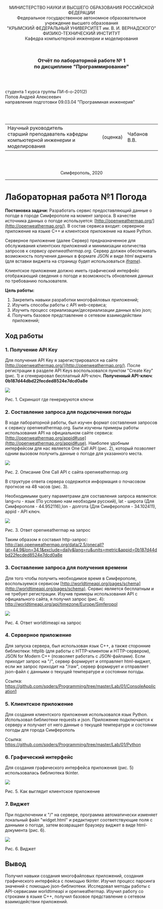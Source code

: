 <p align="center">МИНИСТЕРСТВО НАУКИ  И ВЫСШЕГО ОБРАЗОВАНИЯ РОССИЙСКОЙ ФЕДЕРАЦИИ<br>
Федеральное государственное автономное образовательное учреждение высшего образования<br>
"КРЫМСКИЙ ФЕДЕРАЛЬНЫЙ УНИВЕРСИТЕТ им. В. И. ВЕРНАДСКОГО"<br>
ФИЗИКО-ТЕХНИЧЕСКИЙ ИНСТИТУТ<br>
Кафедра компьютерной инженерии и моделирования</p>
<br>
<h3 align="center">Отчёт по лабораторной работе № 1<br> по дисциплине "Программирование"</h3>
<br><br>
<p>студента 1 курса группы ПИ-б-о-201(2)<br>
Попов Андрей Алексеевич<br>
направления подготовки 09.03.04 "Программная инженерия"</p>
<br><br>
<table>
<tr><td>Научный руководитель<br> старший преподаватель кафедры<br> компьютерной инженерии и моделирования</td>
<td>(оценка)</td>
<td>Чабанов В.В.</td>
</tr>
</table>
<br><br>
<p align="center">Симферополь, 2020</p>
<hr>

# Лабораторная работа №1 Погода
**Постановка задачи:** Разработать сервис предоставляющий данные о погоде в городе Симферополе на момент запроса. В качестве источника данных о погоде используется: [http://openweathermap.org/](http://openweathermap.org/). В состав сервиса входит: серверное приложение на языке С++ и клиентское приложение на языке Python.

Серверное приложение (далее Сервер) предназначенное для обслуживания клиентских приложений и минимизации количества запросов к сервису _openweathermap.org_. Сервер должен обеспечивать возможность получения данных в формате JSON и виде _html_ виджета (для вставки виджета на страницу будет использоваться _[iframe](https://habr.com/ru/post/488516/)_).

Клиентское приложение должно иметь графический интерфейс отображающий сведения о погоде и возможность обновления данных по требованию пользователя.

**Цель работы:** 
1.  Закрепить навыки разработки многофайловыx приложений;
2.  Изучить способы работы с API web-сервиса;
3.  Изучить процесс сериализации/десериализации данных в/из json;
4.  Получить базовое представление о сетевом взаимодействии приложений;

## Ход работы

### 1. Получение API Key
Для получения API Key я зарегистрировался на сайте [http://openweathermap.org/](http://openweathermap.org/). После регистрации в разделе API Keys воспользовался пунктом "Create Key" (рис. 1) и сгенерировал бесплатный API-ключ. **Полученный API-ключ**: **0b187d44dbd22fecded8524e7dcd0a8e**

![](./images/1.PNG)

Рис. 1. Скриншот где генерируются ключи

### 2. Составление запроса для подключения погоды
В ходе лабораторной работы, был изучен формат составления запросов к сервису openweathermap.org. Были изучены примеры работы использования API на официальном сайте сервиса: [http://openweathermap.org/appid#use](http://openweathermap.org/appid#use). Наиболее удобным интерфейсом для нас является One Call API (рис. 2), который позволяет одним вызовом получить данные о погоде для указанного места.

![](./images/2.)

Рис. 2. Описание One Call API с сайта openweathermap.org

В структуре ответа сервера содержится информация о почасовом прогнозе на 48 часов (рис. 3).

Необходимыми query параметрами для составления запроса являются: lang=ru - язык (По условию нам необходим русский), lat - широта (Для Симферополя - 44.952116),lon - долгота (Для Симферополя - 34.102411), appid - API ключ.

![](./images/3.PNG)

Рис. 3. Ответ openweathermap на запрос

Таким образом я составил http-запрос: http://api.openweathermap.org/data/2.5/onecall?lat=44.9&lon=34.1&exclude=daily&lang=ru&units=metric&appid=0b187d44dbd22fecded8524e7dcd0a8e

### 3. Составление запроса для получения времени
Для того чтобы получить необходимое время в Симферополе, воспользуемся сервисом [http://worldtimeapi.org/pages/schema](http://worldtimeapi.org/pages/schema). Сервис является бесплатным и не требует регистрации. Изучив примеры использования API с официального сайта, я получил запрос (рис. 4): http://worldtimeapi.org/api/timezone/Europe/Simferopol

![](./images/4.PNG)

Рис. 4. Ответ worldtimeapi на запрос

### 4. Серверное приложение
Для запуска сервера, был использован язык C++, а также сторонние библиотеки: httplib (для работы с HTTP-клиентом и HTTP-сервером), JSON for Modern C++ (позволяет работать с JSON-файлами). Если приходит запрос на "/", сервер формирует и отправляет html-виджет, если же запрос приходит на "/raw", сервер формирует и отправляет json-файл с данными о текущей температуре и состоянии погоды.

Ссылка: https://github.com/sqders/Programming/tree/master/Lab/01/ConsoleApplication1

### 5. Клиентское приложение
Для создания клиентского приложения использовался язык Python. Использовал библиотеки requests
и json. Приложение подключается к серверу и получает от него данные о текущей температуре и состоянии погоды для города Симферополь

Ссылка: https://github.com/sqders/Programming/tree/master/Lab/01/Python

### 6. Графический интерфейс
Для создания графического интерфейса приложения (рис. 5) использовалась библиотека tkinter.

![](./images/5.PNG)

Рис. 5. Как выглядит клиентское приложение 

### 7. Виджет
При подключении к "/" на сервере, программа автоматически изменяет локальный файл "widget.html" и редактирует соответствующие поля с данными о погоде, затем возвращает браузеру виджет в виде html-документа (рис. 6).

![](./images/6.PNG)

Рис. 6. Виджет

## Вывод

Получил навыки создания многофайловых приложений, создания графического интерфейса с помощью tkinter. Изучил процесс парсинга значений с помощью json-библиотеки. Исследовал методы работы с API-сервисами worldtimeapi и openweathermap. Изучил работу со строками в языке C++, получил базовое представление о сетевом взаимодействии приложений.